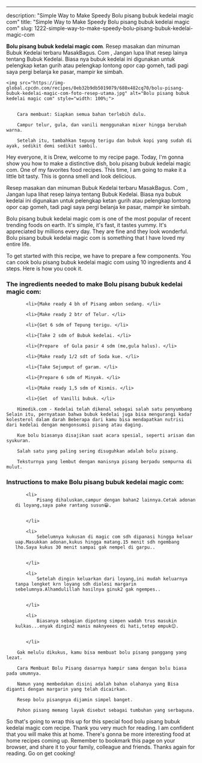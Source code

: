 ---
description: "Simple Way to Make Speedy Bolu pisang bubuk kedelai magic com"
title: "Simple Way to Make Speedy Bolu pisang bubuk kedelai magic com"
slug: 1222-simple-way-to-make-speedy-bolu-pisang-bubuk-kedelai-magic-com

<p>
	<strong>Bolu pisang bubuk kedelai magic com</strong>. 
	Resep masakan dan minuman Bubuk Kedelai terbaru MasakBagus. Com , Jangan lupa lihat resep lainya tentang Bubuk Kedelai. Biasa nya bubuk kedelai ini digunakan untuk pelengkap ketan gurih atau pelengkap lontong opor cap gomeh, tadi pagi saya pergi belanja ke pasar, mampir ke simbah.
</p>
<p>
	
	<img src="https://img-global.cpcdn.com/recipes/0eb32b9db5019079/680x482cq70/bolu-pisang-bubuk-kedelai-magic-com-foto-resep-utama.jpg" alt="Bolu pisang bubuk kedelai magic com" style="width: 100%;">
	
	
		Cara membuat: Siapkan semua bahan terlebih dulu.
	
		Campur telur, gula, dan vanili menggunakan mixer hingga berubah warna.
	
		Setelah itu, tambahkan tepung terigu dan bubuk kopi yang sudah di ayak, sedikit demi sedikit sambil.
	
</p>
<p>
	Hey everyone, it is Drew, welcome to my recipe page. Today, I'm gonna show you how to make a distinctive dish, bolu pisang bubuk kedelai magic com. One of my favorites food recipes. This time, I am going to make it a little bit tasty. This is gonna smell and look delicious.
</p>
	
<p>
	Resep masakan dan minuman Bubuk Kedelai terbaru MasakBagus. Com , Jangan lupa lihat resep lainya tentang Bubuk Kedelai. Biasa nya bubuk kedelai ini digunakan untuk pelengkap ketan gurih atau pelengkap lontong opor cap gomeh, tadi pagi saya pergi belanja ke pasar, mampir ke simbah.
</p>
<p>
	Bolu pisang bubuk kedelai magic com is one of the most popular of recent trending foods on earth. It's simple, it's fast, it tastes yummy. It's appreciated by millions every day. They are fine and they look wonderful. Bolu pisang bubuk kedelai magic com is something that I have loved my entire life.
</p>

<p>
To get started with this recipe, we have to prepare a few components. You can cook bolu pisang bubuk kedelai magic com using 10 ingredients and 4 steps. Here is how you cook it.
</p>

<h3>The ingredients needed to make Bolu pisang bubuk kedelai magic com:</h3>

<ol>
	
		<li>{Make ready 4 bh of Pisang ambon sedang. </li>
	
		<li>{Make ready 2 btr of Telur. </li>
	
		<li>{Get 6 sdm of Tepung terigu. </li>
	
		<li>{Take 2 sdm of Bubuk kedelai. </li>
	
		<li>{Prepare  of Gula pasir 4 sdm (me,gula halus). </li>
	
		<li>{Make ready 1/2 sdt of Soda kue. </li>
	
		<li>{Take Sejumput of garam. </li>
	
		<li>{Prepare 6 sdm of Minyak. </li>
	
		<li>{Make ready 1,5 sdm of Kismis. </li>
	
		<li>{Get  of Vanilli bubuk. </li>
	
</ol>
<p>
	
		Himedik.com - Kedelai telah dikenal sebagai salah satu penyumbang Selain itu, pernyataan bahwa bubuk kedelai juga bisa mengurangi kadar kolesterol dalam darah Beberapa dari kamu bisa mendapatkan nutrisi dari kedelai dengan mengonsumsi pisang atau daging.
	
		Kue bolu biasanya disajikan saat acara spesial, seperti arisan dan syukuran.
	
		Salah satu yang paling sering disuguhkan adalah bolu pisang.
	
		Teksturnya yang lembut dengan manisnya pisang berpadu sempurna di mulut.
	
</p>

<h3>Instructions to make Bolu pisang bubuk kedelai magic com:</h3>

<ol>
	
		<li>
			Pisang dihaluskan,campur dengan bahan2 lainnya.Cetak adonan di loyang,saya pake rantang susun😁.
			
			
		</li>
	
		<li>
			Sebelumnya kukusan di magic com sdh dipanasi hingga keluar uap.Masukkan adonan,kukus hingga matang.15 menit sdh ngembang lho.Saya kukus 30 menit sampai gak nempel di garpu..
			
			
		</li>
	
		<li>
			Setelah dingin keluarkan dari loyang,ini mudah keluarnya tanpa lengket krn loyang sdh diolesi margarin sebelumnya.Alhamdulillah hasilnya ginuk2 gak ngempes..
			
			
		</li>
	
		<li>
			Biasanya sebagian dipotong simpen wadah trus masukin kulkas...enyak dingin2 manis maknyeees di hati,tetep empuk😊.
			
			
		</li>
	
</ol>

<p>
	
		Gak melulu dikukus, kamu bisa membuat bolu pisang panggang yang lezat.
	
		Cara Membuat Bolu Pisang dasarnya hampir sama dengan bolu biasa pada umumnya.
	
		Namun yang membedakan disini adalah bahan olahanya yang Bisa diganti dengan margarin yang telah dicairkan.
	
		Resep bolu pisangnya dijamin simpel banget.
	
		Pohon pisang memang layak disebut sebagai tumbuhan yang serbaguna.
	
</p>

<p>
	So that's going to wrap this up for this special food bolu pisang bubuk kedelai magic com recipe. Thank you very much for reading. I am confident that you will make this at home. There's gonna be more interesting food at home recipes coming up. Remember to bookmark this page on your browser, and share it to your family, colleague and friends. Thanks again for reading. Go on get cooking!
</p>
